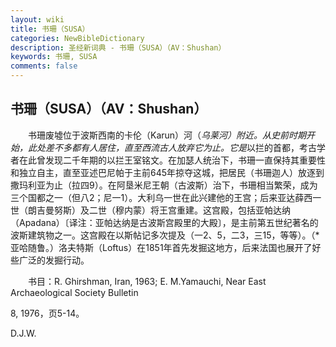 ```yaml
---
layout: wiki
title: 书珊（SUSA）
categories: NewBibleDictionary
description: 圣经新词典 - 书珊（SUSA）（AV：Shushan）
keywords: 书珊, SUSA
comments: false
---
```


## 书珊（SUSA）（AV：Shushan）

　　书珊废墟位于波斯西南的卡伦（Karun）河（*乌莱河）附近。从史前时期开始，此处差不多都有人居住，直至西流古人放弃它为止。它是*以拦的首都，考古学者在此曾发现二千年期的以拦王室铭文。在加瑟人统治下，书珊一直保持其重要性和独立自主，直至亚述巴尼帕于主前645年掠夺这城，把居民（书珊迦人）放逐到撒玛利亚为止（拉四9）。在阿垦米尼王朝（古波斯）治下，书珊相当繁荣，成为三个国都之一（但八2；尼一1）。大利乌一世在此兴建他的王宫；后来亚达薛西一世（朗吉曼努斯）及二世（穆内蒙）将王宫重建。这宫殿，包括亚帕达纳（Apadana）〔译注：亚帕达纳是古波斯宫殿里的大殿〕，是主前第五世纪著名的波斯建筑物之一。这宫殿在以斯帖记多次提及（一2、5，二3，三15，等等）。（*亚哈随鲁。）洛夫特斯（Loftus）在1851年首先发掘这地方，后来法国也展开了好些广泛的发掘行动。

　　书目：R. Ghirshman, Iran, 1963; E. M.Yamauchi, Near East Archaeological Society Bulletin

8, 1976，页5-14。

D.J.W.








